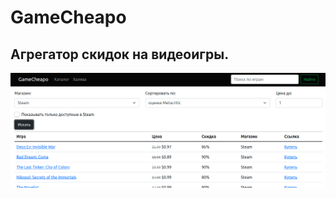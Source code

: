 # GameCheapo

## Агрегатор скидок на видеоигры.

![Экран поиска](https://github.com/AbdrakhmanovT/GameCheapo/blob/master/readme/search.png)
